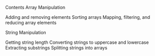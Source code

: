 
Contents
Array Manipulation

Adding and removing elements
Sorting arrays
Mapping, filtering, and reducing array elements

String Manipulation

Getting string length
Converting strings to uppercase and lowercase
Extracting substrings
Splitting strings into arrays